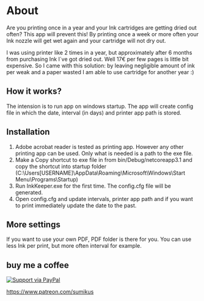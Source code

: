 # About
Are you printing once in a year and your Ink cartridges are getting dried out often? This app will prevent this!
By printing once a week or more often your Ink nozzle will get wet again and your cartridge will not dry out. 

I was using printer like 2 times in a year, but approximately after 6 months from purchasing Ink I´ve got dried out. Well 17€ per few pages is little bit expensive. So I came with this solution: by leaving negligible amount of ink per weak and a paper wasted I am able to use cartridge for another year :) 

## How it works?
The intension is to run app on windows startup. The app will create config file in which the date, interval (in days) and printer app path is stored. 

## Installation
1. Adobe acrobat reader is tested as printing app. However any other printing app can be used. Only what is needed is a path to the exe file.
2. Make a Copy shortcut to exe file in from bin/Debug/netcoreapp3.1 and copy the shortcut into startup folder (C:\Users\[USERNAME]\AppData\Roaming\Microsoft\Windows\Start Menu\Programs\Startup)
3. Run InkKeeper.exe for the first time. The config.cfg file will be generated. 
4. Open config.cfg and update intervals, printer app path and if you want to print immediately update the date to the past.

## More settings
If you want to use your own PDF, PDF folder is there for you. You can use less Ink per print, but more often interval for example.



## buy me a coffee
[![Support via PayPal](https://cdn.rawgit.com/twolfson/paypal-github-button/1.0.0/dist/button.svg)](https://www.paypal.me/Sumerov)

https://www.patreon.com/sumikus
